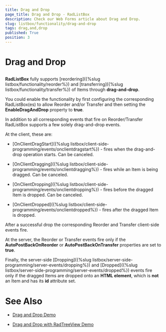 ```yaml
---
title: Drag and Drop
page_title: Drag and Drop - RadListBox
description: Check our Web Forms article about Drag and Drop.
slug: listbox/functionality/drag-and-drop
tags: drag,and,drop
published: True
position: 3
---
```


# Drag and Drop

## 

**RadListBox** fully supports [reordering]({%slug listbox/functionality/reorder%}) and [transferring]({%slug listbox/functionality/transfer%}) of Items through **drag-and-drop**.

You could enable the functionality by first configuring the corresponding RadListBox(es) to allow Reorder and/or Transfer and then setting the **EnableDragAndDrop** property to **true**.

In addition to all corresponding events that fire on Reorder/Transfer RadListBox supports a few solely drag-and-drop events.

At the client, these are:

* [OnClientDragStart]({%slug listbox/client-side-programming/events/onclientdragstart%}) - fires when the drag-and-drop operation starts. Can be canceled.

* [OnClientDragging]({%slug listbox/client-side-programming/events/onclientdragging%}) - fires while an Item is being dragged. Can be canceled.

* [OnClientDropping]({%slug listbox/client-side-programming/events/onclientdropping%}) - fires before the dragged Item is dropped. Can be canceled.

* [OnClientDropped]({%slug listbox/client-side-programming/events/onclientdropped%}) - fires after the dragged Item is dropped.


After a successful drop the corresponding Reorder and Transfer client-side events fire.

At the server, the Reorder or Transfer events fire only if the **AutoPostBackOnReorder** or **AutoPostBackOnTransfer** properties are set to **true**.

Finally, the server-side [Dropping]({%slug listbox/server-side-programming/server-events/dropping%}) and [Dropped]({%slug listbox/server-side-programming/server-events/dropped%}) events fire only if the dragged Items are dropped onto an **HTML element**, which is **not** an Item and has its **id** attribute set.



# See Also

 * [Drag and Drop Demo](https://demos.telerik.com/aspnet-ajax/listbox/examples/functionality/draganddrop/defaultcs.aspx)

 * [Drag and Drop with RadTreeView Demo](https://demos.telerik.com/aspnet-ajax/listbox/examples/applicationscenarios/treeviewdraganddrop/defaultcs.aspx)
